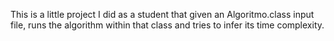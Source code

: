 This is a little project I did as a student that given an Algoritmo.class input file, runs the algorithm within that class and tries to infer its time complexity.
